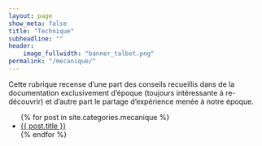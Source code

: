 ```yaml
---
layout: page
show_meta: false
title: "Technique"
subheadline: ""
header:
    image_fullwidth: "banner_talbot.png"
permalink: "/mecanique/"
---
```


Cette rubrique recense d’une part des conseils recueillis dans de la documentation exclusivement d’époque (toujours intéressante à re-découvrir) et d’autre part le partage d’expérience menée à notre époque.


<ul>
    {% for post in site.categories.mecanique %}
    <li><a href="{{ site.url }}{{ site.baseurl }}{{ post.url }}">{{ post.title }}</a></li>
    {% endfor %}
</ul>
